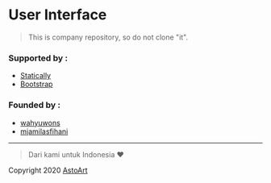 # User Interface

> This is company repository, so do not clone "it".

### Supported by :

 * [Statically](https://statically.io)
 * [Bootstrap](https://getbootstrap.com)

### Founded by :

 * [wahyuwons](https://github.com/wahyuwons)
 * [mjamilasfihani](https://github.com/mjamilasfihani)

---

> Dari kami untuk Indonesia :heart:

Copyright 2020 [AstoArt](https://astoart.com)
